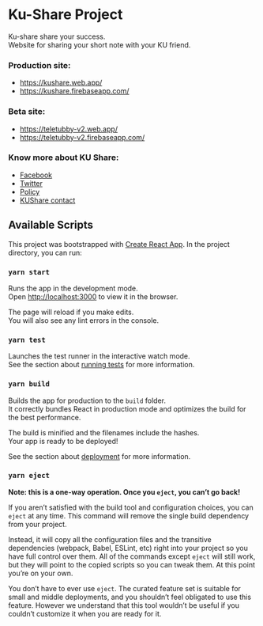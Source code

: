 # Ku-Share Project

Ku-share share your success.\
Website for sharing your short note with your KU friend.

### Production site:
 - https://kushare.web.app/
 - https://kushare.firebaseapp.com/
 
### Beta site:
 - https://teletubby-v2.web.app/
 - https://teletubby-v2.firebaseapp.com/

### Know more about KU Share:
 - [Facebook](https://www.facebook.com/KU-Share-แบ่งปันชีทสรุป-มหาวิทยาลัยเกษตรศาสตร์-102240268914567)
 - [Twitter](https://twitter.com/TbKushare)
 - [Policy](https://www.termsfeed.com/live/f9921a77-cd54-41da-8f6d-14e98e05f604)
 - [KUShare contact](https://forms.gle/DpMVAvsRm1BH3aLM7)

## Available Scripts

This project was bootstrapped with [Create React App](https://github.com/facebook/create-react-app).
In the project directory, you can run:

### `yarn start`

Runs the app in the development mode.\
Open [http://localhost:3000](http://localhost:3000) to view it in the browser.

The page will reload if you make edits.\
You will also see any lint errors in the console.

### `yarn test`

Launches the test runner in the interactive watch mode.\
See the section about [running tests](https://facebook.github.io/create-react-app/docs/running-tests) for more information.

### `yarn build`

Builds the app for production to the `build` folder.\
It correctly bundles React in production mode and optimizes the build for the best performance.

The build is minified and the filenames include the hashes.\
Your app is ready to be deployed!

See the section about [deployment](https://facebook.github.io/create-react-app/docs/deployment) for more information.

### `yarn eject`

**Note: this is a one-way operation. Once you `eject`, you can’t go back!**

If you aren’t satisfied with the build tool and configuration choices, you can `eject` at any time. This command will remove the single build dependency from your project.

Instead, it will copy all the configuration files and the transitive dependencies (webpack, Babel, ESLint, etc) right into your project so you have full control over them. All of the commands except `eject` will still work, but they will point to the copied scripts so you can tweak them. At this point you’re on your own.

You don’t have to ever use `eject`. The curated feature set is suitable for small and middle deployments, and you shouldn’t feel obligated to use this feature. However we understand that this tool wouldn’t be useful if you couldn’t customize it when you are ready for it.
